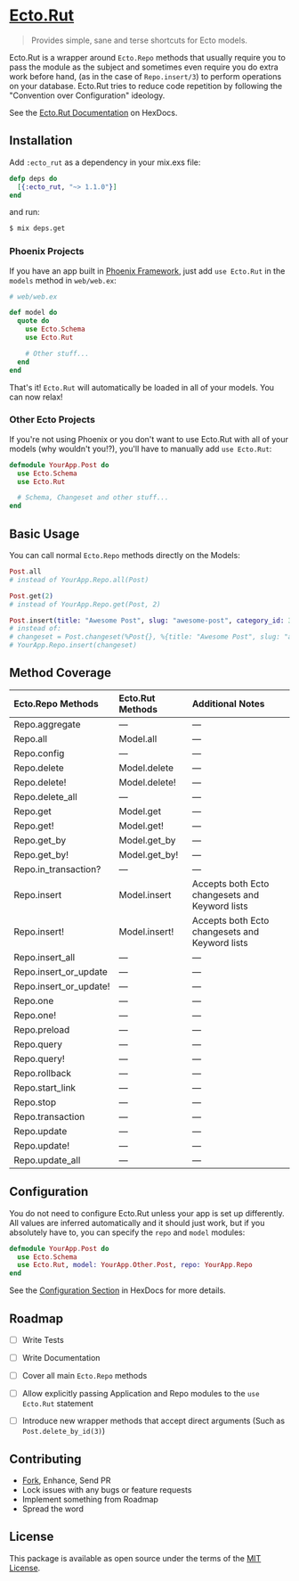 [Ecto.Rut][1]
=============

> Provides simple, sane and terse shortcuts for Ecto models.

Ecto.Rut is a wrapper around `Ecto.Repo` methods that usually require you to pass
the module as the subject and sometimes even require you do extra work before hand,
(as in the case of `Repo.insert/3`) to perform operations on your database. Ecto.Rut
tries to reduce code repetition by following the "Convention over Configuration"
ideology.

See the [Ecto.Rut Documentation][1] on HexDocs.


## Installation

Add `:ecto_rut` as a dependency in your mix.exs file:

```elixir
defp deps do
  [{:ecto_rut, "~> 1.1.0"}]
end
```

and run:

```bash
$ mix deps.get
```

### Phoenix Projects

If you have an app built in [Phoenix Framework][2], just add `use Ecto.Rut` in the `models` method
in `web/web.ex`:

```elixir
# web/web.ex

def model do
  quote do
    use Ecto.Schema
    use Ecto.Rut

    # Other stuff...
  end
end
```

That's it! `Ecto.Rut` will automatically be loaded in all of your models. You can now relax!


### Other Ecto Projects

If you're not using Phoenix or you don't want to use Ecto.Rut with all of your models (why wouldn't
you!?), you'll have to manually add `use Ecto.Rut`:

```elixir
defmodule YourApp.Post do
  use Ecto.Schema
  use Ecto.Rut

  # Schema, Changeset and other stuff...
end
```



## Basic Usage

You can call normal `Ecto.Repo` methods directly on the Models:

```elixir
Post.all
# instead of YourApp.Repo.all(Post)

Post.get(2)
# instead of YourApp.Repo.get(Post, 2)

Post.insert(title: "Awesome Post", slug: "awesome-post", category_id: 3)
# instead of:
# changeset = Post.changeset(%Post{}, %{title: "Awesome Post", slug: "awesome-post", category_id: 3})
# YourApp.Repo.insert(changeset)

```



## Method Coverage

| Ecto.Repo Methods      | Ecto.Rut Methods | Additional Notes                               |
|:-----------------------|:-----------------|:-----------------------------------------------|
| Repo.aggregate         | —                | —                                              |
| Repo.all               | Model.all        | —                                              |
| Repo.config            | —                | —                                              |
| Repo.delete            | Model.delete     | —                                              |
| Repo.delete!           | Model.delete!    | —                                              |
| Repo.delete_all        | —                | —                                              |
| Repo.get               | Model.get        | —                                              |
| Repo.get!              | Model.get!       | —                                              |
| Repo.get_by            | Model.get_by     | —                                              |
| Repo.get_by!           | Model.get_by!    | —                                              |
| Repo.in_transaction?   | —                | —                                              |
| Repo.insert            | Model.insert     | Accepts both Ecto changesets and Keyword lists |
| Repo.insert!           | Model.insert!    | Accepts both Ecto changesets and Keyword lists |
| Repo.insert_all        | —                | —                                              |
| Repo.insert_or_update  | —                | —                                              |
| Repo.insert_or_update! | —                | —                                              |
| Repo.one               | —                | —                                              |
| Repo.one!              | —                | —                                              |
| Repo.preload           | —                | —                                              |
| Repo.query             | —                | —                                              |
| Repo.query!            | —                | —                                              |
| Repo.rollback          | —                | —                                              |
| Repo.start_link        | —                | —                                              |
| Repo.stop              | —                | —                                              |
| Repo.transaction       | —                | —                                              |
| Repo.update            | —                | —                                              |
| Repo.update!           | —                | —                                              |
| Repo.update_all        | —                | —                                              |



## Configuration

You do not need to configure Ecto.Rut unless your app is set up differently. All values are
inferred automatically and it should just work, but if you absolutely have to, you can specify
the `repo` and `model` modules:

```elixir
defmodule YourApp.Post do
  use Ecto.Schema
  use Ecto.Rut, model: YourApp.Other.Post, repo: YourApp.Repo
end
```

See the [Configuration Section][6] in HexDocs for more details.



## Roadmap

 - [ ] Write Tests
 - [ ] Write Documentation
 - [ ] Cover all main `Ecto.Repo` methods
 - [ ] Allow explicitly passing Application and Repo modules to the `use Ecto.Rut` statement
 - [ ] Introduce new wrapper methods that accept direct arguments (Such as `Post.delete_by_id(3)`)



## Contributing

 - [Fork][3], Enhance, Send PR
 - Lock issues with any bugs or feature requests
 - Implement something from Roadmap
 - Spread the word



## License

This package is available as open source under the terms of the [MIT License][4].



  [1]: https://hexdocs.pm/ecto_rut/Ecto.Rut.html
  [2]: https://github.com/phoenixframework/phoenix
  [3]: https://github.com/sheharyarn/ecto_rut/fork
  [4]: http://opensource.org/licenses/MIT
  [5]: https://hexdocs.pm/ecto_rut/Ecto.Rut.html#module-installation
  [6]: https://hexdocs.pm/ecto_rut/Ecto.Rut.html#module-configuration



